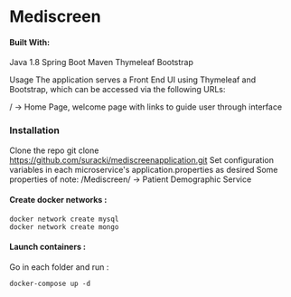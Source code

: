 # Mediscreen

#### Built With:
Java 1.8
Spring Boot
Maven
Thymeleaf
Bootstrap

Usage
The application serves a Front End UI using Thymeleaf and Bootstrap, which can be accessed via the following URLs:

/ -> Home Page, welcome page with links to guide user through interface


### Installation
Clone the repo
git clone https://github.com/suracki/mediscreenapplication.git
Set configuration variables in each microservice's application.properties as desired Some properties of note: /Mediscreen/ -> Patient Demographic Service
#### Create docker networks :

```
docker network create mysql
docker network create mongo
```

#### Launch containers :

Go in each folder and run :

```
docker-compose up -d
```
